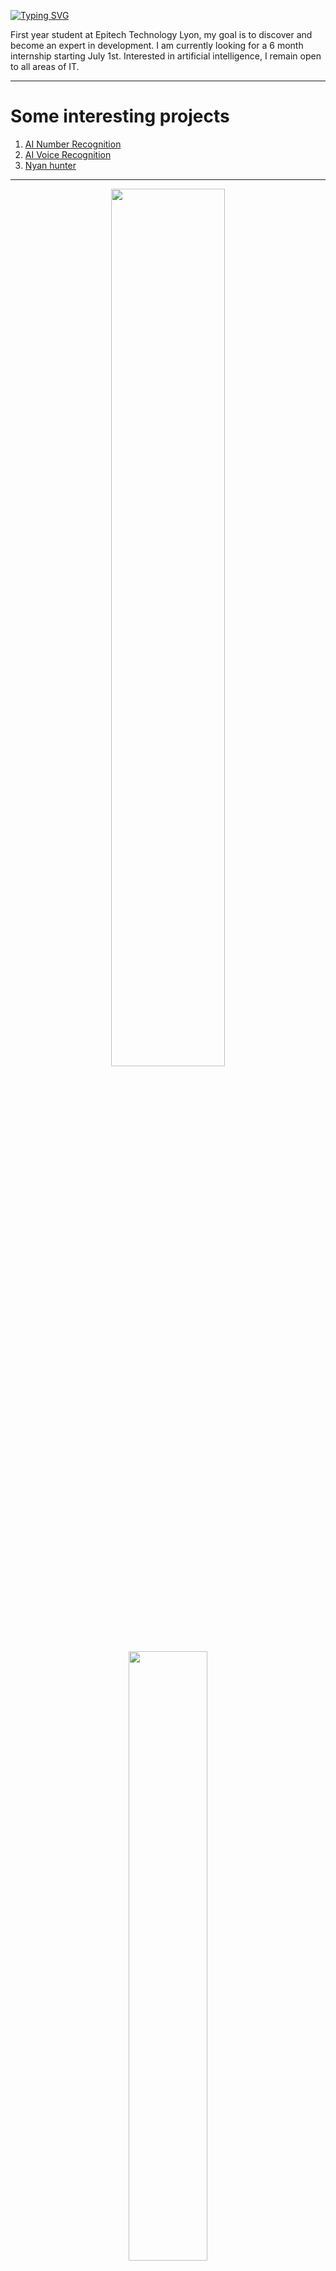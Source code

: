 [![Typing SVG](https://readme-typing-svg.demolab.com?font=Fira+Code&duration=2000&pause=700&color=0A51A1&background=93FF3000&vCenter=true&width=550&height=70&lines=%24%3E+First+Year+Student+at+Epitech+Technology;%24%3E+Member+of+PoC;%24%3E+About+me%3A)](https://git.io/typing-svg)<br/>

First year student at Epitech Technology Lyon, my goal is to discover and become an expert in development. 
I am currently looking for a 6 month internship starting July 1st. Interested in artificial intelligence, I remain open to all areas of IT.

-----

# Some interesting projects
1. [AI Number Recognition](https://github.com/Mael-RABOT/AI_number_recognition)
1. [AI Voice Recognition](https://github.com/Mael-RABOT/AttentionSolMouille)
2. [Nyan hunter](https://github.com/Mael-RABOT/nyan_hunter)

-----
<p align='center'>
  <img src="https://github-readme-stats.vercel.app/api?username=Mael-RABOT&show_icons=true&count_private=true&theme=nord" width="60%" />
  <br/>
  <img src="https://github-readme-stats.vercel.app/api/top-langs/?username=Mael-RABOT&theme=nord&layout=compact&langs_count=6" width="50%" />
  <br/>
  <img src="https://newsroom.ionis-group.com/wp-content/uploads/2021/10/EPITECH-TECHNOLOGY-QUADRI-2021.png" alt="Epitech Technology Logo" title="Epitech Technology Logo" width=300 height=100>
</p>


